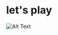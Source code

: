 # let's play
![Alt Text](https://media.giphy.com/media/v1.Y2lkPTc5MGI3NjExMnp5ZG91OGxsdDMycDZxZzAwN2VpdHE4M2lhc2x1YW0wdzM4cXJjMSZlcD12MV9pbnRlcm5hbF9naWZfYnlfaWQmY3Q9Zw/7sRMjntXYEITu/giphy.gif)
